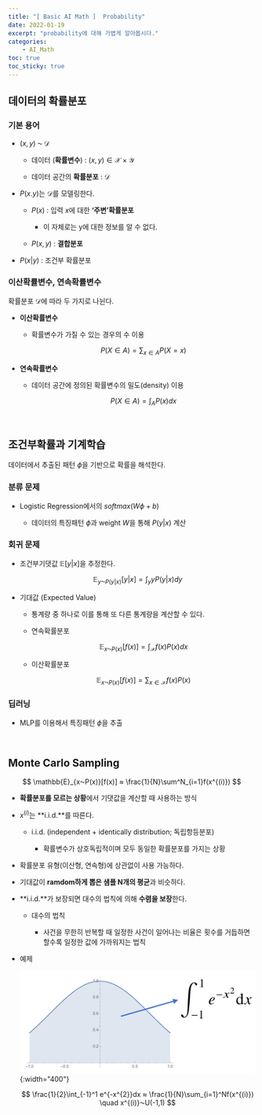 ```yaml
---
title: "[ Basic AI Math ]  Probability"
date: 2022-01-19
excerpt: "probability에 대해 가볍게 알아봅시다."
categories: 
    - AI_Math
toc: true
toc_sticky: true
---
```




## 데이터의 확률분포

### 기본 용어

- $(x,y)\; ⁓\; \mathscr{D}$  

    - 데이터 (**확률변수**) : $(x,y)∈\mathscr{X}×\mathscr{Y}$  

    - 데이터 공간의 **확률분포** : $\mathscr{D}$  

- $P(x.y)$는 $\mathscr{D}$를 모델링한다.  

    - $P(x)$ : 입력 $x$에 대한 **‘주변’확률분포**  

        - 이 자체로는 y에 대한 정보를 알 수 없다.  

    - $P(x,y)$ : **결합분포**  

- $P(x|y)$ : 조건부 확률분포  


### 이산확률변수, 연속확률변수  

확률분포 $\mathscr{D}$에 따라 두 가지로 나뉜다.

- **이산확률변수**
    - 확률변수가 가질 수 있는 경우의 수 이용
        
        $$P(X∈A) = \sum_{x∈A} P(X=x)$$
        
    
- **연속확률변수**
    - 데이터 공간에 정의된 확률변수의 밀도(density) 이용
        
        $$P(X∈A) = \int_A P(x)dx$$
        

<br/>

## 조건부확률과 기계학습

데이터에서 추출된 패턴 $\phi$을 기반으로 확률을 해석한다.

### 분류 문제

- Logistic Regression에서의 $softmax(W\phi + b)$  

    - 데이터의 특징패턴 $\phi$과 weight $W$을 통해 $P(y|x)$ 계산
    

### 회귀 문제  

- 조건부기댓값 $\mathbb{E}[y|x]$을 추정한다.

    $$\mathbb{E}_{y⁓P(y|x)}[y|x] = \int_yyP(y|x)dy$$  

- 기대값 (Expected Value)
    
    - 통계량 중 하나로 이를 통해 또 다른 통계량을 계산할 수 있다.
    
    - 연속확률분포
        
        $$\mathbb{E}_{x⁓P(x)}[f(x)]=\int_{\mathcal{X}}f(x)P(x)dx$$
        
    - 이산확률분포
        
        $$\mathbb{E}_{x⁓P(x)}[f(x)]=\sum_{x∈\mathcal{X}}f(x)P(x)$$
        

### 딥러닝

- MLP를 이용해서 특징패턴 $\phi$을 추출

<br/>

## Monte Carlo Sampling

$$
\mathbb{E}_{x⁓P(x)}[f(x)] ≈ \frac{1}{N}\sum^N_{i=1}f(x^{(i)})
$$

- **확률분포를 모르는 상황**에서 기댓값을 계산할 때 사용하는 방식  

- $x^{(i)}$는 **i.i.d.**를 따른다.  

    - i.i.d. (independent + identically distribution; 독립항등분포)  
        
        - 확률변수가 상호독립적이며 모두 동일한 확률분포를 가지는 상황  
        
- 확률분포 유형(이산형, 연속형)에 상관없이 사용 가능하다.  

- 기대값이 **ramdom하게 뽑은 샘플 N개의 평균**과 비슷하다.  

- **i.i.d.**가 보장되면 대수의 법칙에 의해 **수렴을 보장**한다.  

    - 대수의 법칙  
        
        - 사건을 무한히 반복할 때 일정한 사건이 일어나는 비율은 횟수를 거듭하면 할수록 일정한 값에 가까워지는 법칙
        
- 예제
    
    ![Untitled](/assets/images/posts/AI_Math/probability/1.png){:width="400"}
    
    $$
    \frac{1}{2}\int_{-1}^1 e^{-x^{2}}dx ≈ \frac{1}{N}\sum_{i=1}^Nf(x^{(i)}) \quad x^{(i)}⁓U(-1,1)
    $$
    